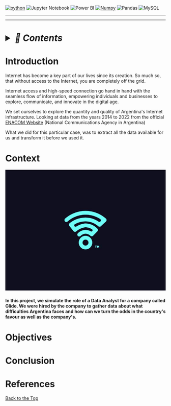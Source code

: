 <span id = 'top'></span>
<a href='https://github.com/shivamkapasia0' target="_blank"><img alt='python' src='https://img.shields.io/badge/Python-100000?style=for-the-badge&logo=python&logoColor=FFFF00&labelColor=0C86EA&color=FFFFFF'/></a>
![Jupyter Notebook](https://img.shields.io/badge/Jupyter-F37626.svg?&style=for-the-badge&logo=Jupyter&logoColor=black)
![Power BI](https://img.shields.io/badge/PowerBI-000000?style=for-the-badge&logo=Power%20BI&logoColor=yellow)
<a href='https://github.com/shivamkapasia0' target="_blank"><img alt='Numpy' src='https://img.shields.io/badge/numpy-100000?style=for-the-badge&logo=Numpy&logoColor=2291A9&labelColor=FFFFFF&color=FFFFFF'/></a>
![Pandas](https://img.shields.io/badge/Pandas-2C2D72?style=for-the-badge&logo=pandas&logoColor=white)
![MySQL](https://img.shields.io/badge/MySQL-005C84?style=for-the-badge&logo=mysql&logoColor=white)

---

---

<h1><details><summary><i>📌 Contents</i></summary>

### [1. Introduction](#introduction)

### [2. Context](#context)

### [3. Objectives](#objectives)

### [4. Conclusion](#conclusion)

### [5. References](#references)

</details></h1>

# Introduction

Internet has become a key part of our lives since its creation. So much so, that without access to the Internet, you are completely off the grid. <br>

Internet access and high-speed connection go hand in hand with the seamless flow of information, empowering individuals and businesses to explore, communicate, and innovate in the digital age.

We set ourselves to explore the quantity and quality of Argentina's Internet infrastructure. Looking at data from the years 2014 to 2022 from the official [ENACOM Website](https://datosabiertos.enacom.gob.ar/dashboards/20000/acceso-a-internet/) (National Communications Agency in Argentina)

What we did for this particular case, was to extract all the data available for us and transform it before we used it.


# Context

![Logo](./assets/images/logo.jpg)

#### In this project, we simulate the role of a Data Analyst for a company called **Glide**. We were hired by the company to gather data about what difficulties Argentina faces and how can we turn the odds in the country's favour as well as the company's.

# Objectives

# Conclusion

# References

<a href = #top >Back to the Top</a>
